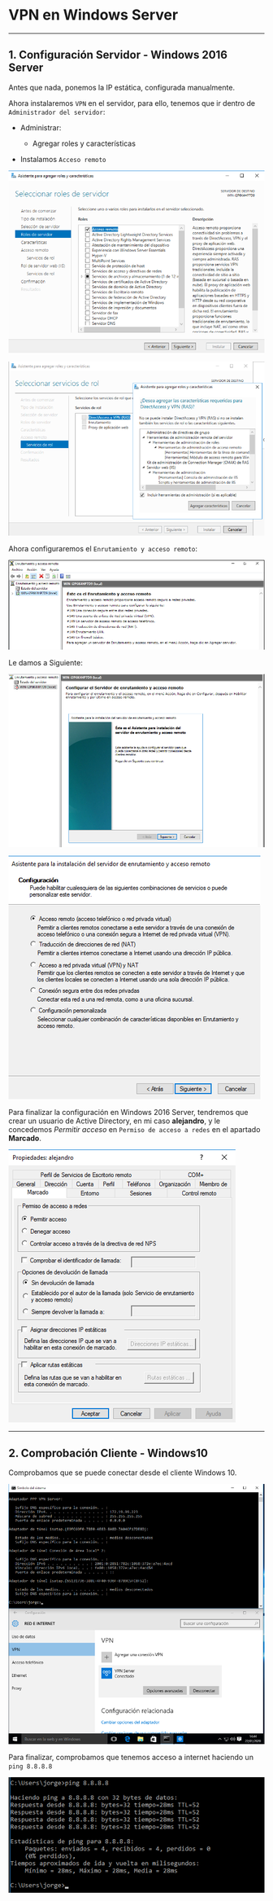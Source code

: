 
# VPN en Windows Server

---

## 1. Configuración Servidor - Windows 2016 Server

Antes que nada, ponemos la IP estática, configurada manualmente.

Ahora instalaremos `VPN` en el servidor, para ello, tenemos que ir dentro de `Administrador del servidor`:
* Administrar:
  * Agregar roles y características

* Instalamos `Acceso remoto`

![](./images/cliente-1-access.png)

![](./images/cliente-2-direct-access.png)

Ahora configuraremos el `Enrutamiento y acceso remoto`:

![](./images/enrutamiento.png)

Le damos a Siguiente:

![](./images/cliente-3-enrutamiento.png)

![](./images/cliente-4-acceso-remoto.png)

Para finalizar la configuración en Windows 2016 Server, tendremos que crear un usuario de Active Directory, en mi caso **alejandro**, y le concedemos *Permitir acceso* en `Permiso de acceso a redes` en el apartado **Marcado**.

![](./images/usuario-alejandro.png)

---

## 2. Comprobación Cliente - Windows10

Comprobamos que se puede conectar desde el cliente Windows 10.

![](./images/vpn-correcto.png)

Para finalizar, comprobamos que tenemos acceso a internet haciendo un `ping 8.8.8.8`

![](./images/internet.png)
